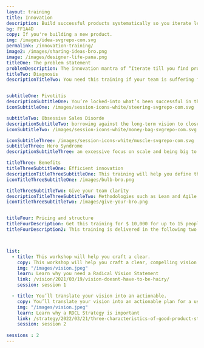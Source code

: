 ```yaml
---
layout: training
title: Innovation
description: Build successful products systematically so you iterate less and achieve more. You only have 2-3 pivots before you run out of money or momentum - this training helps you use them wisely.
bg: FF1A4D
copy: If you're building a new product.
img: /images/idea-svgrepo-com.svg
permalink: /innovation-training/
image2: /images/sharing-ideas-bro.png
image: /images/designer-life-pana.png
titleOne: The problem statement
problemDescription: The innovation mantra of “Iterate till you find product-market fit” leads to an approach that is capital intensive and often demoralizing when you don’t find market success despite several iterations. This training allows you to iterate less and achieve more, giving you and your team a clear, step-by-step process for building successful products.
titleTwo: Diagnosis
descriptionTitleTwo: You need this training if your team is suffering from or at high risk of catching these product diseases


subtitleOne: Pivotitis
descriptionSubtitleOne: You’re locked-into what’s been successful in the past and you’re not getting buy-in for transformation because things don’t seem broken
iconSubtitleOne: /images/session-icons-white/steering-svgrepo-com.svg

subtitleTwo: Obsessive Sales Disorde
descriptionSubtitleTwo: borrowing against the long-term vision to close short-term deals
iconSubtitleTwo: /images/session-icons-white/money-bag-svgrepo-com.svg

iconSubtitleThree: /images/session-icons-white/muscle-svgrepo-com.svg
subtitleThree: Hero Syndrome
descriptionSubtitleThree: an excessive focus on scale and being big to the point of losing sight of the problem you want to solve

titleThree: Benefits
titleThreeSubtitleOne: Efficient innovation
descriptionTitleThreeSubtitleOne: This training will help you define the vision and strategy to drive your iterations. You’ll learn to pivot when you need to without catching Pivotitis and how you can listen to customers without catching Obsessive Sales Disorder.  
iconTitleThreeSubtitleOne: /images/bulb-bro.png

titleThreeSubtitleTwo: Give your team clarity
descriptionTitleThreeSubtitleTwo: Methodologies such as Lean and Agile are the equivalent of a fast car - they give you speed in execution. This training will help you define your destination and navigate to it so that you can make the best use of your fast car. 
iconTitleThreeSubtitleTwo: /images/give-your-bro.png


titleFour: Pricing and structure
titleFourDescription: Get this training for $ 10,000 for up to 15 people for training
titleFourDescription2: This training is delivered in the following two sessions



list:
  - title: This workshop will help you craft a clear.
    copy: This workshop will help you craft a clear, compelling vision. It will help you define the problem you’re setting out to solve, identify why the status quo is unacceptable, and paint a clear picture of the world you want to bring about. You’ll learn how you can use your vision in everyday decision-making to balance progress toward the long-term while managing the reality of short-term business needs. You’ll gain a powerful communication tool to create alignment across your organization. 
    img: "/images/vision.jpeg"
    learn: Learn why you need a Radical Vision Statement
    link: /vision/2021/03/19/vision-doesnt-have-to-be-hairy/
    session: session 1

  - title: You’ll translate your vision into an actionable.
    copy: You’ll translate your vision into an actionable plan for a user-centric product by developing a RDCL Strategy that is centered on your user and their pain. You’ll also learn how you can translate your strategy into a set of metrics to measure progress, and how you can integrate Lean and Agile techniques for execution with Radical Product Thinking.  
    img: "/images/vision.jpeg"
    learn: Learn why a RDCL Strategy is important
    link: /strategy/2022/03/21/three-characteristics-of-good-product-strategy/ 
    session: session 2
    
sessions : 2
---
```




